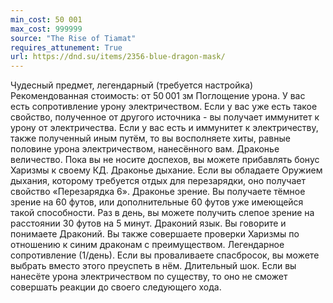 ```yaml
---
min_cost: 50 001
max_cost: 999999
source: "The Rise of Tiamat"
requires_attunement: True
url: https://dnd.su/items/2356-blue-dragon-mask/
---
```


Чудесный предмет, легендарный (требуется настройка)
Рекомендованная стоимость: от 50 001 зм
Поглощение урона. У вас есть сопротивление урону электричеством. Если у вас уже есть такое свойство, полученное от другого источника - вы получает иммунитет к урону от электричества. Если у вас есть и иммунитет к электричеству, также полученный иным путём, то вы восполняете хиты, равные половине урона электричеством, нанесённого вам.
Драконье величество. Пока вы не носите доспехов, вы можете прибавлять бонус Харизмы к своему КД.
Драконье дыхание. Если вы обладаете Оружием дыхания, которому требуется отдых для перезарядки, оно получает свойство «Перезарядка 6».
Драконье зрение. Вы получаете тёмное зрение на 60 футов, или дополнительные 60 футов уже имеющейся такой способности. Раз в день, вы можете получить слепое зрение на расстоянии 30 футов на 5 минут.
Драконий язык. Вы говорите и понимаете Драконий. Вы также совершаете проверки Харизмы по отношению к синим драконам с преимуществом.
Легендарное сопротивление (1/день). Если вы проваливаете спасбросок, вы можете выбрать вместо этого преуспеть в нём.
Длительный шок. Если вы нанесёте урона электричеством по существу, то оно не сможет совершать реакции до своего следующего хода.